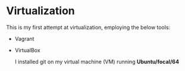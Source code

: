 # Virtualization
  This is my first attempt at virtualization, employing the below tools:
- Vagrant
- VirtualBox

  I installed git on my virtual machine (VM) running **Ubuntu/focal/64**
